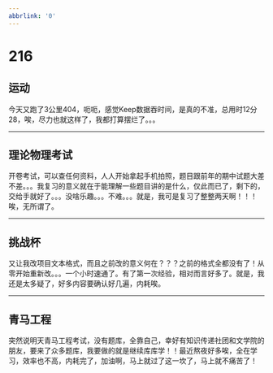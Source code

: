 ```yaml
---
abbrlink: '0'
---
```

# 216

## 运动

今天又跑了3公里404，呃呃，感觉Keep数据吞时间，是真的不准，总用时12分28，唉，尽力也就这样了，我都打算摆烂了。。。
***

## 理论物理考试

开卷考试，可以查任何资料，人人开始拿起手机拍照，题目跟前年的期中试题大差不差。。。我复习的意义就在于能理解一些题目讲的是什么，仅此而已了，剩下的，交给手就好了。。。没啥乐趣。。。不难。。。就是，我可是复习了整整两天啊！！！唉，无所谓了。
***

## 挑战杯

又让我改项目文本格式，而且之前改的意义何在？？？之前的格式全都没有了！从零开始重新改。。。一个小时速通了。有了第一次经验，相对而言好多了。就是，我还是太多疑了，好多内容要确认好几遍，内耗唉。
***

## 青马工程

突然说明天青马工程考试，没有题库，全靠自己，幸好有知识传递社团和文学院的朋友，要来了众多题库，我要做的就是继续库库学！！最近熬夜好多唉，全在学习，效率也不高，内耗完了，加油啊，马上就过了这一坎了，马上就不痛苦了！

